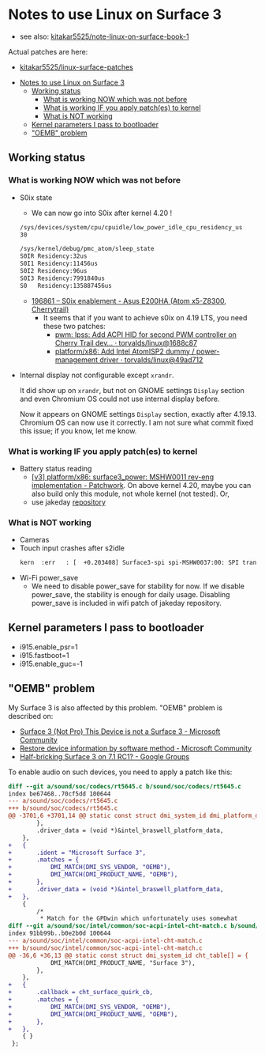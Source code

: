 # Notes to use Linux on Surface 3

- see also: [kitakar5525/note-linux-on-surface-book-1](https://github.com/kitakar5525/note-linux-on-surface-book-1#kernel-parameters-i-pass-to-bootloader)

Actual patches are here:
- [kitakar5525/linux-surface-patches](https://github.com/kitakar5525/linux-surface-patches)

<!-- TOC -->

- [Notes to use Linux on Surface 3](#notes-to-use-linux-on-surface-3)
    - [Working status](#working-status)
        - [What is working NOW which was not before](#what-is-working-now-which-was-not-before)
        - [What is working IF you apply patch(es) to kernel](#what-is-working-if-you-apply-patches-to-kernel)
        - [What is NOT working](#what-is-not-working)
    - [Kernel parameters I pass to bootloader](#kernel-parameters-i-pass-to-bootloader)
    - ["OEMB" problem](#oemb-problem)

<!-- /TOC -->

## Working status

### What is working NOW which was not before

- S0ix state
  - We can now go into S0ix after kernel 4.20 !
  ```bash
  /sys/devices/system/cpu/cpuidle/low_power_idle_cpu_residency_us
  30

  /sys/kernel/debug/pmc_atom/sleep_state
  S0IR Residency:32us
  S0I1 Residency:11456us
  S0I2 Residency:96us
  S0I3 Residency:7991840us
  S0   Residency:135887456us
  ```

  - [196861 – S0ix enablement - Asus E200HA (Atom x5-Z8300, Cherrytrail)](https://bugzilla.kernel.org/show_bug.cgi?id=196861#c8)
    - It seems that if you want to achieve s0ix on 4.19 LTS, you need these two patches:
      - [pwm: lpss: Add ACPI HID for second PWM controller on Cherry Trail dev… · torvalds/linux@1688c87](https://github.com/torvalds/linux/commit/1688c8717118f37191d824862a006c8373d261de)
      - [platform/x86: Add Intel AtomISP2 dummy / power-management driver · torvalds/linux@49ad712](https://github.com/torvalds/linux/commit/49ad712afa88c502831d37f7089d98eac441fb80)

- Internal display not configurable except `xrandr`.

  It did show up on `xrandr`, but not on GNOME settings `Display` section and even Chromium OS could not use internal display before.

  Now it appears on GNOME settings `Display` section, exactly after 4.19.13. Chromium OS can now use it correctly. I am not sure what commit fixed this issue; if you know, let me know.

### What is working IF you apply patch(es) to kernel
- Battery status reading
  - [[v3] platform/x86: surface3_power: MSHW0011 rev-eng implementation - Patchwork](https://patchwork.kernel.org/patch/10584079/). On above kernel 4.20, maybe you can also build only this module, not whole kernel (not tested). Or, 
  - use jakeday [repository](https://github.com/jakeday/linux-surface)

### What is NOT working

- Cameras
- Touch input crashes after s2idle
  ```bash
  kern  :err   : [  +0.203408] Surface3-spi spi-MSHW0037:00: SPI transfer timed out
  ```
- Wi-Fi power_save
  - We need to disable power_save for stability for now. If we disable power_save, the stability is enough for daily usage. Disabling power_save is included in wifi patch of jakeday repository.

## Kernel parameters I pass to bootloader
  - i915.enable_psr=1
  - i915.fastboot=1
  - i915.enable_guc=-1

## "OEMB" problem

My Surface 3 is also affected by this problem. "OEMB" problem is described on:
- [Surface 3 (Not Pro) This Device is not a Surface 3 - Microsoft Community](https://answers.microsoft.com/en-us/surface/forum/all/surface-3-not-pro-this-device-is-not-a-surface-3/033edd29-feeb-42c8-8f98-6d4eb08411c7)
- [Restore device information by software method - Microsoft Community](https://answers.microsoft.com/en-us/surface/forum/all/restore-device-information-by-software-method/ebf48589-71ca-4e6c-bd15-a84501de52b9)
- [Half-bricking Surface 3 on 7.1 RC1? - Google Groups](https://groups.google.com/forum/#!topic/android-x86/z6GDuvV2oWk)

To enable audio on such devices, you need to apply a patch like this:

```diff
diff --git a/sound/soc/codecs/rt5645.c b/sound/soc/codecs/rt5645.c
index be67468..70cf5dd 100644
--- a/sound/soc/codecs/rt5645.c
+++ b/sound/soc/codecs/rt5645.c
@@ -3701,6 +3701,14 @@ static const struct dmi_system_id dmi_platform_data[] = {
 		},
 		.driver_data = (void *)&intel_braswell_platform_data,
 	},
+	{
+		.ident = "Microsoft Surface 3",
+		.matches = {
+			DMI_MATCH(DMI_SYS_VENDOR, "OEMB"),
+			DMI_MATCH(DMI_PRODUCT_NAME, "OEMB"),
+		},
+		.driver_data = (void *)&intel_braswell_platform_data,
+	},
 	{
 		/*
 		 * Match for the GPDwin which unfortunately uses somewhat
diff --git a/sound/soc/intel/common/soc-acpi-intel-cht-match.c b/sound/soc/intel/common/soc-acpi-intel-cht-match.c
index 91bb99b..b0e2b0d 100644
--- a/sound/soc/intel/common/soc-acpi-intel-cht-match.c
+++ b/sound/soc/intel/common/soc-acpi-intel-cht-match.c
@@ -36,6 +36,13 @@ static const struct dmi_system_id cht_table[] = {
 			DMI_MATCH(DMI_PRODUCT_NAME, "Surface 3"),
 		},
 	},
+	{
+		.callback = cht_surface_quirk_cb,
+		.matches = {
+			DMI_MATCH(DMI_SYS_VENDOR, "OEMB"),
+			DMI_MATCH(DMI_PRODUCT_NAME, "OEMB"),
+		},
+	},
 	{ }
 };
 
```
